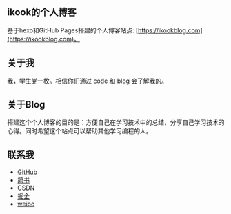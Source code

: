 ## **ikook的个人博客**
基于hexo和GitHub Pages搭建的个人博客站点: [https://ikookblog.com](https://ikookblog.com)。

## **关于我**
我，学生党一枚。相信你们通过 code 和 blog 会了解我的。

## **关于Blog**
搭建这个个人博客的目的是：方便自己在学习技术中的总结，分享自己学习技术的心得。同时希望这个站点可以帮助其他学习编程的人。

## **联系我**

 - [GitHub](https://github.com/china-kook)
 - [简书](https://www.jianshu.com/users/c7a6bbb6855a/latest_articles)
 - [CSDN](https://blog.csdn.net/applydev)
 - [掘金](https://gold.xitu.io/user/576e6f2379bc44005bf4500e)
 - [weibo](https://weibo.com/chinakook?sudaref=ikookblog.com&retcode=6102&is_all=1)

